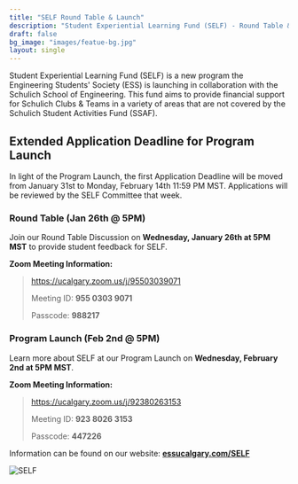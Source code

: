 ```yaml
---
title: "SELF Round Table & Launch"
description: "Student Experiential Learning Fund (SELF) - Round Table & Program Launch"
draft: false
bg_image: "images/featue-bg.jpg"
layout: single
---
```


Student Experiential Learning Fund (SELF) is a new program the Engineering Students' Society (ESS) is launching in collaboration with the Schulich School of Engineering. This fund aims to provide financial support for Schulich Clubs & Teams in a variety of areas that are not covered by the Schulich Student Activities Fund (SSAF). 

## Extended Application Deadline for Program Launch
In light of the Program Launch, the first Application Deadline will be moved from January 31st to Monday, February 14th 11:59 PM MST. Applications will be reviewed by the SELF Committee that week.

### Round Table (Jan 26th @ 5PM)

Join our Round Table Discussion on **Wednesday, January 26th at 5PM MST** to provide student feedback for SELF.

**Zoom Meeting Information:**

> https://ucalgary.zoom.us/j/95503039071
> 
> Meeting ID: **955 0303 9071**
> 
> Passcode: **988217**

### Program Launch (Feb 2nd @ 5PM)

Learn more about SELF at our Program Launch on **Wednesday, February 2nd at 5PM MST**. 

**Zoom Meeting Information:**

>https://ucalgary.zoom.us/j/92380263153
>
> Meeting ID: **923 8026 3153**
> 
> Passcode: **447226**


Information can be found on our website: **[essucalgary.com/SELF](../)**

![SELF](/images/about/self/self-launch.png)
